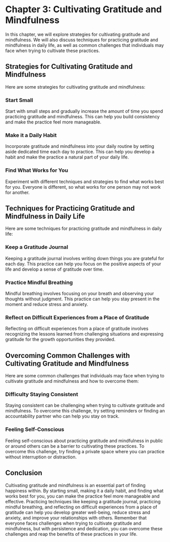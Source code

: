 Chapter 3: Cultivating Gratitude and Mindfulness
================================================

In this chapter, we will explore strategies for cultivating gratitude and mindfulness. We will also discuss techniques for practicing gratitude and mindfulness in daily life, as well as common challenges that individuals may face when trying to cultivate these practices.

Strategies for Cultivating Gratitude and Mindfulness
----------------------------------------------------

Here are some strategies for cultivating gratitude and mindfulness:

### Start Small

Start with small steps and gradually increase the amount of time you spend practicing gratitude and mindfulness. This can help you build consistency and make the practice feel more manageable.

### Make it a Daily Habit

Incorporate gratitude and mindfulness into your daily routine by setting aside dedicated time each day to practice. This can help you develop a habit and make the practice a natural part of your daily life.

### Find What Works for You

Experiment with different techniques and strategies to find what works best for you. Everyone is different, so what works for one person may not work for another.

Techniques for Practicing Gratitude and Mindfulness in Daily Life
-----------------------------------------------------------------

Here are some techniques for practicing gratitude and mindfulness in daily life:

### Keep a Gratitude Journal

Keeping a gratitude journal involves writing down things you are grateful for each day. This practice can help you focus on the positive aspects of your life and develop a sense of gratitude over time.

### Practice Mindful Breathing

Mindful breathing involves focusing on your breath and observing your thoughts without judgment. This practice can help you stay present in the moment and reduce stress and anxiety.

### Reflect on Difficult Experiences from a Place of Gratitude

Reflecting on difficult experiences from a place of gratitude involves recognizing the lessons learned from challenging situations and expressing gratitude for the growth opportunities they provided.

Overcoming Common Challenges with Cultivating Gratitude and Mindfulness
-----------------------------------------------------------------------

Here are some common challenges that individuals may face when trying to cultivate gratitude and mindfulness and how to overcome them:

### Difficulty Staying Consistent

Staying consistent can be challenging when trying to cultivate gratitude and mindfulness. To overcome this challenge, try setting reminders or finding an accountability partner who can help you stay on track.

### Feeling Self-Conscious

Feeling self-conscious about practicing gratitude and mindfulness in public or around others can be a barrier to cultivating these practices. To overcome this challenge, try finding a private space where you can practice without interruption or distraction.

Conclusion
----------

Cultivating gratitude and mindfulness is an essential part of finding happiness within. By starting small, making it a daily habit, and finding what works best for you, you can make the practice feel more manageable and effective. Practicing techniques like keeping a gratitude journal, practicing mindful breathing, and reflecting on difficult experiences from a place of gratitude can help you develop greater well-being, reduce stress and anxiety, and improve your relationships with others. Remember that everyone faces challenges when trying to cultivate gratitude and mindfulness, but with persistence and dedication, you can overcome these challenges and reap the benefits of these practices in your life.
